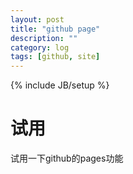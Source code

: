 ```yaml
---
layout: post
title: "github page"
description: ""
category: log 
tags: [github, site]
---
```

{% include JB/setup %}

# 试用

试用一下github的pages功能

